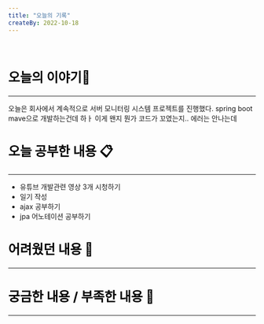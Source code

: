 ```yaml
---
title: "오늘의 기록"
createBy: 2022-10-18
---
```


<br>

<h2 style="font-size:26px; color:black ">오늘의 이야기🧧</h2>

--- 
오늘은 회사에서 계속적으로 서버 모니터링 시스템 프로젝트를 진행했다.
spring boot mave으로 개발하는건데 하ㅏ 이게 왠지 뭔가 코드가 꼬였는지.. 에러는 안나는데                                                             

####  
<h2 style="font-size:26px; color:black ">오늘 공부한 내용 📋</h2>

---
- 유튜브 개발관련 영상 3개 시청하기
- 일기 작성
- ajax 공부하기
- jpa 어노테이션 공부하기

<h2 style="font-size:26px; color:black ">어려웠던 내용 🤢</h2>

---

<h2 style="font-size:26px; color:black ">궁금한 내용 / 부족한 내용 🧐</h2>

--- 


